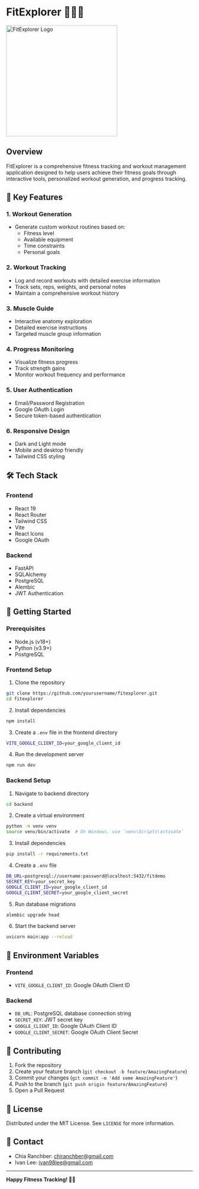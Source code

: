 # FitExplorer 🏋️‍♀️💪

<img src="https://github.com/user-attachments/assets/aa4e07e9-1834-4c1f-adfc-dc860c4e12e5" width="300" alt="FitExplorer Logo">

## Overview

FitExplorer is a comprehensive fitness tracking and workout management application designed to help users achieve their fitness goals through interactive tools, personalized workout generation, and progress tracking.

## 🌟 Key Features

### 1. Workout Generation
- Generate custom workout routines based on:
  - Fitness level
  - Available equipment
  - Time constraints
  - Personal goals

### 2. Workout Tracking
- Log and record workouts with detailed exercise information
- Track sets, reps, weights, and personal notes
- Maintain a comprehensive workout history

### 3. Muscle Guide
- Interactive anatomy exploration
- Detailed exercise instructions
- Targeted muscle group information

### 4. Progress Monitoring
- Visualize fitness progress
- Track strength gains
- Monitor workout frequency and performance

### 5. User Authentication
- Email/Password Registration
- Google OAuth Login
- Secure token-based authentication

### 6. Responsive Design
- Dark and Light mode
- Mobile and desktop friendly
- Tailwind CSS styling

## 🛠 Tech Stack

### Frontend
- React 19
- React Router
- Tailwind CSS
- Vite
- React Icons
- Google OAuth

### Backend
- FastAPI
- SQLAlchemy
- PostgreSQL
- Alembic
- JWT Authentication

## 🚀 Getting Started

### Prerequisites
- Node.js (v18+)
- Python (v3.9+)
- PostgreSQL

### Frontend Setup

1. Clone the repository
```bash
git clone https://github.com/yourusername/fitexplorer.git
cd fitexplorer
```

2. Install dependencies
```bash
npm install
```

3. Create a `.env` file in the frontend directory
```bash
VITE_GOOGLE_CLIENT_ID=your_google_client_id
```

4. Run the development server
```bash
npm run dev
```

### Backend Setup

1. Navigate to backend directory
```bash
cd backend
```

2. Create a virtual environment
```bash
python -m venv venv
source venv/bin/activate  # On Windows, use `venv\Scripts\activate`
```

3. Install dependencies
```bash
pip install -r requirements.txt
```

4. Create a `.env` file
```bash
DB_URL=postgresql://username:password@localhost:5432/fitdemo
SECRET_KEY=your_secret_key
GOOGLE_CLIENT_ID=your_google_client_id
GOOGLE_CLIENT_SECRET=your_google_client_secret
```

5. Run database migrations
```bash
alembic upgrade head
```

6. Start the backend server
```bash
uvicorn main:app --reload
```

## 🔐 Environment Variables

### Frontend
- `VITE_GOOGLE_CLIENT_ID`: Google OAuth Client ID

### Backend
- `DB_URL`: PostgreSQL database connection string
- `SECRET_KEY`: JWT secret key
- `GOOGLE_CLIENT_ID`: Google OAuth Client ID
- `GOOGLE_CLIENT_SECRET`: Google OAuth Client Secret

## 🤝 Contributing

1. Fork the repository
2. Create your feature branch (`git checkout -b feature/AmazingFeature`)
3. Commit your changes (`git commit -m 'Add some AmazingFeature'`)
4. Push to the branch (`git push origin feature/AmazingFeature`)
5. Open a Pull Request

## 📝 License

Distributed under the MIT License. See `LICENSE` for more information.

## 📧 Contact

- Chia Ranchber: chiranchber@gmail.com
- Ivan Lee: ivan98lee@gmail.com

---

**Happy Fitness Tracking! 💪🏼**
